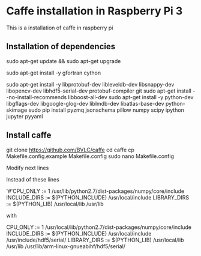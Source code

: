 # Caffe installation in Raspberry Pi 3

This is a installation of caffe in raspberry pi

## Installation of dependencies

sudo apt-get update && sudo apt-get upgrade

sudo apt-get install -y gfortran cython 


sudo apt-get install -y libprotobuf-dev libleveldb-dev libsnappy-dev libopencv-dev libhdf5-serial-dev protobuf-compiler git
sudo apt-get install --no-install-recommends libboost-all-dev
sudo apt-get install -y python-dev libgflags-dev libgoogle-glog-dev liblmdb-dev libatlas-base-dev python-skimage
sudo pip install pyzmq jsonschema pillow numpy scipy ipython jupyter pyyaml

## Install caffe

git clone https://github.com/BVLC/caffe
cd caffe
cp Makefile.config.example Makefile.config
sudo nano Makefile.config


Modify next lines

Instead of these lines

'#'CPU_ONLY := 1
/usr/lib/python2.7/dist-packages/numpy/core/include
INCLUDE_DIRS := $(PYTHON_INCLUDE) /usr/local/include
LIBRARY_DIRS := $(PYTHON_LIB) /usr/local/lib /usr/lib

with 

CPU_ONLY := 1
/usr/local/lib/python2.7/dist-packages/numpy/core/include
INCLUDE_DIRS := $(PYTHON_INCLUDE) /usr/local/include /usr/include/hdf5/serial/
LIBRARY_DIRS := $(PYTHON_LIB) /usr/local/lib /usr/lib /usr/lib/arm-linux-gnueabihf/hdf5/serial/


